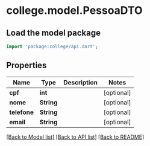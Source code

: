 # college.model.PessoaDTO

## Load the model package
```dart
import 'package:college/api.dart';
```

## Properties
Name | Type | Description | Notes
------------ | ------------- | ------------- | -------------
**cpf** | **int** |  | [optional] 
**nome** | **String** |  | [optional] 
**telefone** | **String** |  | [optional] 
**email** | **String** |  | [optional] 

[[Back to Model list]](../README.md#documentation-for-models) [[Back to API list]](../README.md#documentation-for-api-endpoints) [[Back to README]](../README.md)


